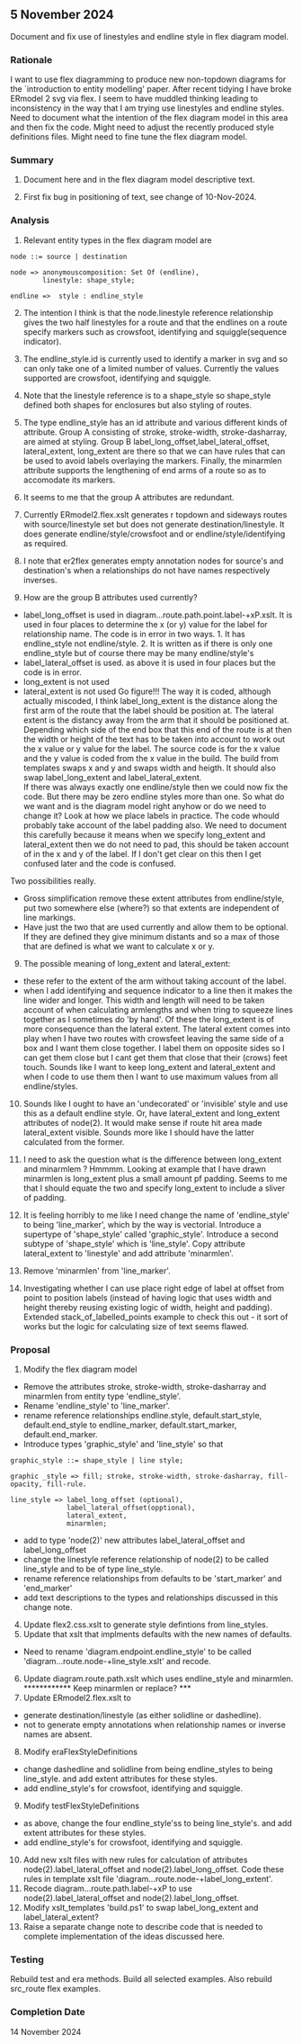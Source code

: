 
## 5 November 2024
Document and fix use of linestyles and endline style in flex diagram model.

### Rationale
I want to use flex diagramming to produce new non-topdown diagrams for the `introduction to entity modelling' paper. After recent tidying I have broke ERmodel 2 svg via flex. I seem to have muddled thinking leading to inconsistency in the way that I am trying use linestyles and endline styles. Need to document what the intention of the flex diagram model in this area and then fix the code. Might need to adjust the recently produced style definitions files. Might need to fine tune the flex diagram model.

### Summary
1. Document here and in the flex diagram model descriptive text. 

2. First fix bug in positioning of text, see change of 10-Nov-2024.

### Analysis
1. Relevant entity types in the flex diagram model are
```
node ::= source | destination

node => anonymouscomposition: Set Of (endline),
        linestyle: shape_style;

endline =>  style : endline_style
```
2. The intention I think is that the node.linestyle reference relationship gives the two half linestyles for a route and that the endlines on a route specify markers such as crowsfoot, identifying and squiggle(sequence indicator).
3. The endline_style.id is currently used to identify a marker in svg and so can only take one of a limited number of values. Currently the values supported are crowsfoot, identifying and squiggle.
3. Note that the linestyle reference is to a shape_style so shape_style defined both shapes for enclosures but also styling of routes. 
4. The type endline_style has an id attribute and various different kinds of attribute. Group A consisting of stroke, stroke-width, stroke-dasharray, are aimed at styling. Group B label_long_offset,label_lateral_offset, lateral_extent, long_extent are there so that we can have rules that can be used to avoid labels overlaying the markers. Finally, the minarmlen attribute supports the lengthening of end arms of a route so as to accomodate its markers.

5. It seems to me that the group A attributes are redundant. 
6. Currently ERmodel2.flex.xslt generates r topdown and sideways routes with
 source/linestyle set but does not generate destination/linestyle. 
 It does generate endline/style/crowsfoot and or  endline/style/identifying as required. 
7. I note that er2flex generates empty annotation nodes for source's and destination's when a relationships 
do not have names respectively inverses.
8. How are the group B attributes used currently?
  + label_long_offset is used in diagram...route.path.point.label-+xP.xslt.
     It is used in four places to determine the x (or y) value for the label for relationship name.
     The code is in error in two ways. 1. It has endline_style not endline/style. 2. It is written as 
     if there is only one endline_style but of course there may be many endline/style's
  + label_lateral_offset is used. 
     as above it is used in four places but the code is in error.
  + long_extent is not used
  + lateral_extent is not used
Go figure!!! The way it is coded, although actually miscoded, I think label_long_extent is the distance
along the first arm of the route that the label should be position at.
The lateral extent is the distancy away from the arm that it should be positioned at. 
Depending which side of the end box that this end of the route is at then the width or height of the text has to be taken into account to work out the x value or y value for the label. The source code is for the x value and the y value is coded from the x value in the build. The build from templates swaps x and y and swaps width and heigth. It should also swap
label_long_extent and label_lateral_extent.  
If there was always exactly one endline/style then we could now fix the code. 
But there may be zero endline styles more than one. So what do we want and is the diagram model right anyhow or do we need to change it? Look at how we place labels in practice.
The code whould probably take account of the label padding also. We need to document this carefully because it means when we specify long_extent and lateral_extent then we do not need to pad, this should be taken account of in the x and y of the label. If I don't get clear on this then I get confused later and the code is confused. 

Two possibilities really. 
  + Gross simplification remove these extent attributes from endline/style, put two somewhere else (where?) so that extents are independent of line markings.
  + Have just the two that are used currently and allow them to be optional.
    If they are defined they give minimum distants and so a max of those that are defined
    is what we want to calculate x or y. 

9. The possible meaning of long_extent and lateral_extent:
  + these refer to the extent of the arm without taking account of the label. 
  + when I add identifying and sequence indicator to a line then it makes the line
    wider and longer. This width and length will need to be taken account of when
    calculating armlengths and when tring to squeeze lines together as I sometimes
    do 'by hand'. Of these the long_extent is of more consequence than the lateral extent.
    The lateral extent comes into play when I have two routes with crowsfeet leaving the same side of a box and I want them close together. I label them on opposite sides so I can get them close but I cant get them that close that their (crows) feet touch.
    Sounds like I want to keep long_extent and lateral_extent and when I code to use them then I want to use maximum values from all endline/styles.

10. Sounds like I ought to have an 'undecorated' or 'invisible' style and use this as a
    default endline style. Or,  have lateral_extent and long_extent attributes of node(2). It would make sense if route hit area made lateral_extent visible. 
    Sounds more like I should have the latter calculated from the former. 

11. I need to ask the question what is the difference between long_extent and minarmlem ?
Hmmmm. Looking at example that I have drawn minarmlen is long_extent plus a small amount pf padding. Seems to me that I should equate the two and specify long_extent to include a sliver of padding.  

12. It is feeling horribly to me like I need change the name of 'endline_style'
to being 'line_marker', which by the way is vectorial. Introduce a supertype of 'shape_style' called 'graphic_style'. Introduce a second subtype of 'shape_style' which is 'line_style'. Copy attribute lateral_extent to 'linestyle' and add attribute 'minarmlen'.
13. Remove 'minarmlen' from 'line_marker'.
14. Investigating whether I can use place right edge of label at offset from point to position labels
(instead of having logic that uses width and height thereby reusing existing logic of width, height and padding). Extended stack_of_labelled_points example to check this out - it sort of works but the logic for calculating size of text seems flawed. 

### Proposal
1. Modify the flex diagram model
  + Remove the attributes stroke, stroke-width, stroke-dasharray and minarmlen from entity type 'endline_style'.
  + Rename 'endline_style' to 'line_marker'. 
  + rename reference relationships endline.style, default.start_style, default.end_style
  to endline_marker, default.start_marker, default.end_marker.
  + Introduce types 'graphic_style' and 'line_style' so that
  ```
  graphic_style ::= shape_style | line style;

  graphic _style => fill; stroke, stroke-width, stroke-dasharray, fill-opacity, fill-rule.

  line_style => label_long_offset (optional), 
                label_lateral_offset(opptional),
                lateral_extent,
                minarmlen;
  ```
  + add to type 'node(2)' new attributes  label_lateral_offset and label_long_offset 
  + change the linestyle reference relationship of node(2) to be called line_style and to be of type line_style.
  + rename reference relationships from defaults to be 'start_marker' and 'end_marker'
  + add text descriptions to the  types and relationships discussed in this change note.
4. Update flex2.css.xslt to generate style defintions from line_styles.
5. Update that xslt that implments defaults with the new names of defaults.
  + Need to rename 'diagram.endpoint.endline_style' to be called 'diagram...route.node-+line_style.xslt'
and recode.
6. Update diagram.route.path.xslt which uses endline_style and minarmlen.
************  Keep minarmlen or replace? ***
7. Update ERmodel2.flex.xslt to 
  + generate destination/linestyle (as either solidline or dashedline).
  + not to generate empty annotations when relationship names or inverse names are absent.
8. Modify eraFlexStyleDefinitions
  + change dashedline and solidline from being endline_styles to being line_style.
    and add extent attributes for these styles.
  + add endline_style's for crowsfoot, identifying and squiggle.
9. Modify testFlexStyleDefinitions
  + as above, change the four endline_style'ss to being line_style's.
    and add extent attributes for these styles.
  + add endline_style's for crowsfoot, identifying and squiggle.
10. Add new xslt files with new rules for calculation of attributes 
node(2).label_lateral_offset and node(2).label_long_offset. Code these rules in template
xslt file 'diagram...route.node-+label_long_extent'.
11. Recode diagram...route.path.label-+xP to use node(2).label_lateral_offset and node(2).label_long_offset.
12. Modify xslt_templates 'build.ps1'  to swap label_long_extent and label_lateral_extent?
13. Raise a separate change note to describe code that is needed to complete implementation of the ideas discussed here.
### Testing
Rebuild test and era methods. Build all selected examples. Also rebuild src_route flex examples.
### Completion Date
14 November 2024

